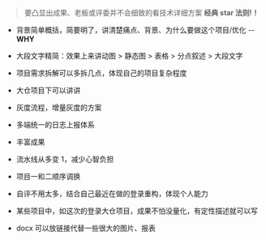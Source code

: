 
> 要凸显出成果、老板或评委并不会细致的看技术详细方案
> **经典 star 法则!！**


- 背景简单概括，简要明了，讲清楚痛点、背景、为什么要做这个项目/优化 -- **WHY**

- 大段文字精简：效果上来讲动图 > 静态图 > 表格 > 分点叙述 > 大段文字

- 项目需求拆解可以多拆几点，体现自己的项目复杂程度

- 大仓项目下可以讲讲

- 灰度流程，增量灰度的方案

- 多端统一的日志上报体系

- 丰富成果

- 流水线从多变 1，减少心智负担

- 项目一和二顺序调换

- 自评不用太多，结合自己最近在做的登录重构，体现个人能力

- 某些项目中，如这次的登录大仓项目，成果不怕没量化，有定性描述就可以写

- docx 可以放链接代替一些很大的图片、报表